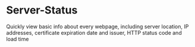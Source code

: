 # Server-Status
Quickly view basic info about every webpage, including server location, IP addresses, certificate expiration date and issuer, HTTP status code and load time
